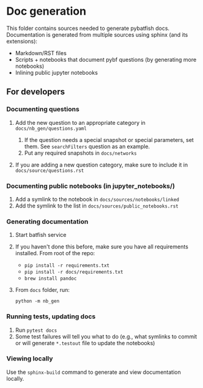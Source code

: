 # Doc generation

This folder contains sources needed to generate pybatfish docs.
Documentation is generated from multiple sources using sphinx (and its extensions):

* Markdown/RST files
* Scripts + notebooks that document pybf questions (by generating more notebooks)
* Inlining public jupyter notebooks

## For developers

### Documenting questions

1. Add the new question to an appropriate category in `docs/nb_gen/questions.yaml`

    1. If the question needs a special snapshot or special parameters, set them.
       See `searchFilters` question as an example.
    2. Put any required snapshots in `docs/networks`

2. If you are adding a new question category, make sure to include it in `docs/source/questions.rst`

### Documenting public notebooks (in jupyter_notebooks/)

1. Add a symlink to the notebook in `docs/sources/notebooks/linked`
2. Add the symlink to the list in `docs/sources/public_notebooks.rst`

### Generating documentation

1. Start batfish service
2. If you haven't done this before, make sure you have all requirements installed.
   From root of the repo:

   * `pip install -r requirements.txt`
   * `pip install -r docs/requirements.txt`
   * `brew install pandoc`

3. From `docs` folder, run:

   `python -m nb_gen`

### Running tests, updating docs

1. Run `pytest docs`
2. Some test failures will tell you what to do
   (e.g., what symlinks to commit or will generate `*.testout` file to update the notebooks)

### Viewing locally

Use the `sphinx-build` command to generate and view documentation locally.
